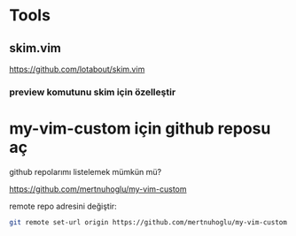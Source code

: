 
# Tools

## skim.vim 

https://github.com/lotabout/skim.vim

### preview komutunu skim için özelleştir

# my-vim-custom için github reposu aç

github repolarımı listelemek mümkün mü?

https://github.com/mertnuhoglu/my-vim-custom

remote repo adresini değiştir:

``` bash
git remote set-url origin https://github.com/mertnuhoglu/my-vim-custom
``` 

